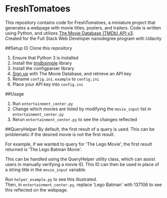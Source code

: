 # FreshTomatoes
This repository contains code for FreshTomatoes, a miniature project that generates a webpage with movie titles, posters, and trailers. Code is written using Python, and utilizes [The Movie Database (TMDb) API v3](https://www.themoviedb.org/documentation/api).  
Created for the Full Stack Web Developer nanodegree program with Udacity

##Setup
0) Clone this repository  
1) Ensure that Python 3 is installed  
2) Install the [tmdbsimple](https://github.com/celiao/tmdbsimple) library  
4) Install the configparser library  
6) [Sign up](https://www.themoviedb.org/account/signup) with The Movie Database, and retrieve an API key  
5) Rename ```config.ini.example``` to ```config.ini```  
6) Place your API key into ```config.ini```  

##Usage
1) Run ```entertainment_center.py```  
2) Change which movies are listed by modifying the ```movie_input``` list in ```entertainment_center.py```   
3) Rerun ```entertainment_center.py``` to see the changes reflected

##QueryHelper
By default, the first result of a query is used.  This can be problematic if the desired movie is not the first result.  

For example, if we wanted to query for 'The Lego Movie', the first result returned is 'The Lego Batman Movie'.  

This can be handled using the QueryHelper utility class, which can assist users in manually verifying a movie ID.  This ID can then be used in place of a string title in the ```movie_input``` variable.  

Run ```helper_example.py``` to see this illustrated.   
Then, in ```entertainment_center.py```, replace 'Lego Batman' with 137106 to see this reflected on the webpage.
